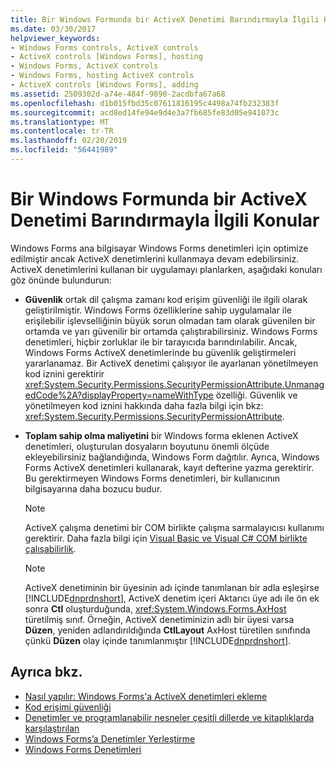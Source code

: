 ```yaml
---
title: Bir Windows Formunda bir ActiveX Denetimi Barındırmayla İlgili Konular
ms.date: 03/30/2017
helpviewer_keywords:
- Windows Forms controls, ActiveX controls
- ActiveX controls [Windows Forms], hosting
- Windows Forms, ActiveX controls
- Windows Forms, hosting ActiveX controls
- ActiveX controls [Windows Forms], adding
ms.assetid: 2509302d-a74e-484f-9890-2acdbfa67a68
ms.openlocfilehash: d1b015fbd35c07611816195c4498a74fb232383f
ms.sourcegitcommit: acd8ed14fe94e9d4e3a7fb685fe83d05e941073c
ms.translationtype: MT
ms.contentlocale: tr-TR
ms.lasthandoff: 02/20/2019
ms.locfileid: "56441989"
---
```

# <a name="considerations-when-hosting-an-activex-control-on-a-windows-form"></a>Bir Windows Formunda bir ActiveX Denetimi Barındırmayla İlgili Konular
Windows Forms ana bilgisayar Windows Forms denetimleri için optimize edilmiştir ancak ActiveX denetimlerini kullanmaya devam edebilirsiniz. ActiveX denetimlerini kullanan bir uygulamayı planlarken, aşağıdaki konuları göz önünde bulundurun:  
  
-   **Güvenlik** ortak dil çalışma zamanı kod erişim güvenliği ile ilgili olarak geliştirilmiştir. Windows Forms özelliklerine sahip uygulamalar ile erişilebilir işlevselliğinin büyük sorun olmadan tam olarak güvenilen bir ortamda ve yarı güvenilir bir ortamda çalıştırabilirsiniz. Windows Forms denetimleri, hiçbir zorluklar ile bir tarayıcıda barındırılabilir. Ancak, Windows Forms ActiveX denetimlerinde bu güvenlik geliştirmeleri yararlanamaz. Bir ActiveX denetimi çalışıyor ile ayarlanan yönetilmeyen kod iznini gerektirir <xref:System.Security.Permissions.SecurityPermissionAttribute.UnmanagedCode%2A?displayProperty=nameWithType> özelliği. Güvenlik ve yönetilmeyen kod iznini hakkında daha fazla bilgi için bkz: <xref:System.Security.Permissions.SecurityPermissionAttribute>.  
  
-   **Toplam sahip olma maliyetini** bir Windows forma eklenen ActiveX denetimleri, oluşturulan dosyaların boyutunu önemli ölçüde ekleyebilirsiniz bağlandığında, Windows Form dağıtılır. Ayrıca, Windows Forms ActiveX denetimleri kullanarak, kayıt defterine yazma gerektirir. Bu gerektirmeyen Windows Forms denetimleri, bir kullanıcının bilgisayarına daha bozucu budur.  
  
    > [!NOTE]
    >  ActiveX çalışma denetimi bir COM birlikte çalışma sarmalayıcısı kullanımı gerektirir. Daha fazla bilgi için [Visual Basic ve Visual C# COM birlikte çalışabilirlik](~/docs/visual-basic/programming-guide/com-interop/com-interoperability-in-net-framework-applications.md).  
  
    > [!NOTE]
    >  ActiveX denetiminin bir üyesinin adı içinde tanımlanan bir adla eşleşirse [!INCLUDE[dnprdnshort](../../../../includes/dnprdnshort-md.md)], ActiveX denetim içeri Aktarıcı üye adı ile ön ek sonra **Ctl** oluşturduğunda, <xref:System.Windows.Forms.AxHost> türetilmiş sınıf. Örneğin, ActiveX denetiminizin adlı bir üyesi varsa **Düzen**, yeniden adlandırıldığında **CtlLayout** AxHost türetilen sınıfında çünkü **Düzen** olay içinde tanımlanmıştır [!INCLUDE[dnprdnshort](../../../../includes/dnprdnshort-md.md)].  
  
## <a name="see-also"></a>Ayrıca bkz.
- [Nasıl yapılır: Windows Forms'a ActiveX denetimleri ekleme](../../../../docs/framework/winforms/controls/how-to-add-activex-controls-to-windows-forms.md)
- [Kod erişimi güvenliği](../../../../docs/framework/misc/code-access-security.md)
- [Denetimler ve programlanabilir nesneler çeşitli dillerde ve kitaplıklarda karşılaştırılan](https://docs.microsoft.com/previous-versions/visualstudio/visual-studio-2010/0061wezk(v=vs.100))
- [Windows Forms’a Denetimler Yerleştirme](../../../../docs/framework/winforms/controls/putting-controls-on-windows-forms.md)
- [Windows Forms Denetimleri](../../../../docs/framework/winforms/controls/index.md)
